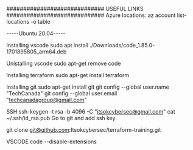 ############################# USEFUL LINKS #############################
Azure locations:
az account list-locations -o table

-----Ubuntu 20.04-----

Installing vscode
sudo apt install ./Downloads/code_1.85.0-1701895805_arm64.deb

Unistalling vscode
sudo apt-get remove code

Installing terraform
sudo apt-get install terraform

Installing git
sudo apt-get install git
git config --global user.name "TechCanada"
git config --global user.email "techcanadagroup@gmail.com"

SSH
ssh-keygen -t rsa -b 4096 -C "itsokcybersec@gmail.com"
cat ~/.ssh/id_rsa.pub
Go to git and add ssh key

git clone git@github.com:Itsokcybersec/terraform-training.git

VSCODE
code --disable-extensions





